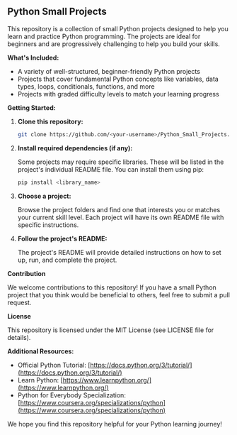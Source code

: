 
## Python Small Projects

This repository is a collection of small Python projects designed to help you learn and practice Python programming. The projects are ideal for beginners and are progressively challenging to help you build your skills.

**What's Included:**

* A variety of well-structured, beginner-friendly Python projects
* Projects that cover fundamental Python concepts like variables, data types, loops, conditionals, functions, and more
* Projects with graded difficulty levels to match your learning progress

**Getting Started:**

1. **Clone this repository:**

   ```bash
   git clone https://github.com/<your-username>/Python_Small_Projects.git
   ```

2. **Install required dependencies (if any):**

   Some projects may require specific libraries. These will be listed in the project's individual README file. You can install them using pip:

   ```bash
   pip install <library_name>
   ```

3. **Choose a project:**

   Browse the project folders and find one that interests you or matches your current skill level. Each project will have its own README file with specific instructions.

4. **Follow the project's README:**

   The project's README will provide detailed instructions on how to set up, run, and complete the project.

**Contribution**

We welcome contributions to this repository! If you have a small Python project that you think would be beneficial to others, feel free to submit a pull request.

**License**

This repository is licensed under the MIT License (see LICENSE file for details).

**Additional Resources:**

* Official Python Tutorial: [https://docs.python.org/3/tutorial/](https://docs.python.org/3/tutorial/)
* Learn Python: [https://www.learnpython.org/](https://www.learnpython.org/)
* Python for Everybody Specialization: [https://www.coursera.org/specializations/python](https://www.coursera.org/specializations/python)

We hope you find this repository helpful for your Python learning journey!
